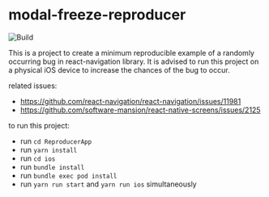 # modal-freeze-reproducer

![Build](https://github.com/BadLice/modal-freeze-reproducer/workflows/Pre%20Merge%20Checks/badge.svg)

This is a project to create a minimum reproducible example of a randomly occurring bug in react-navigation library.
It is advised to run this project on a physical iOS device to increase the chances of the bug to occur.

related issues:
- https://github.com/react-navigation/react-navigation/issues/11981 
- https://github.com/software-mansion/react-native-screens/issues/2125

to run this project:
- run `cd ReproducerApp`
- run `yarn install`
- run `cd ios`
- run `bundle install`
- run `bundle exec pod install`
- run `yarn run start` and `yarn run ios` simultaneously
